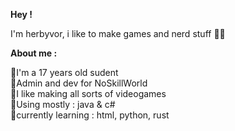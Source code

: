 **Hey !**

I'm herbyvor, i like to make games and nerd stuff 👨‍💻

**About me :**

🌟I'm a 17 years old sudent <br>
🌟Admin and dev for NoSkillWorld <br>
🌟I like making all sorts of videogames <br>
🌟Using mostly : java & c# <br>
🌟currently learning : html, python, rust





